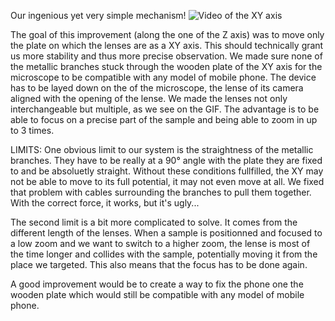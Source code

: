 Our ingenious yet very simple mechanism!
![Video of the XY axis](https://github.com/MakerLabCRI/FrugalMicroscope/blob/master/StudentStories/The%20Brachioscope/Images/ezgif.com-optimize.gif)

The goal of this improvement (along the one of the Z axis) was to move only the plate on which the lenses are as a XY axis. This should technically grant us more stability and thus more precise observation.
We made sure none of the metallic branches stuck through the wooden plate of the XY axis for the microscope to be compatible with any model of mobile phone. The device has to be layed down on the of the microscope, the lense of its camera aligned with the opening of the lense.
We made the lenses not only interchangeable but multiple, as we see on the GIF. The advantage is to be able to focus on a precise part of the sample and being able to zoom in up to 3 times.

LIMITS:
One obvious limit to our system is the straightness of the metallic branches. They have to be really at a 90° angle with the plate they are fixed to and be absoluetly straight. Without these conditions fullfilled, the XY may not be able to move to its full potential, it may not even move at all.
We fixed that problem with cables surrounding the branches to pull them together. With the correct force, it works, but it's ugly...

The second limit is a bit more complicated to solve. It comes from the different length of the lenses. When a sample is positionned and focused to a low zoom and we want to switch to a higher zoom, the lense is most of the time longer and collides with the sample, potentially moving it from the place we targeted. This also means that the focus has to be done again.

A good improvement would be to create a way to fix the phone one the wooden plate which would still be compatible with any model of mobile phone.
